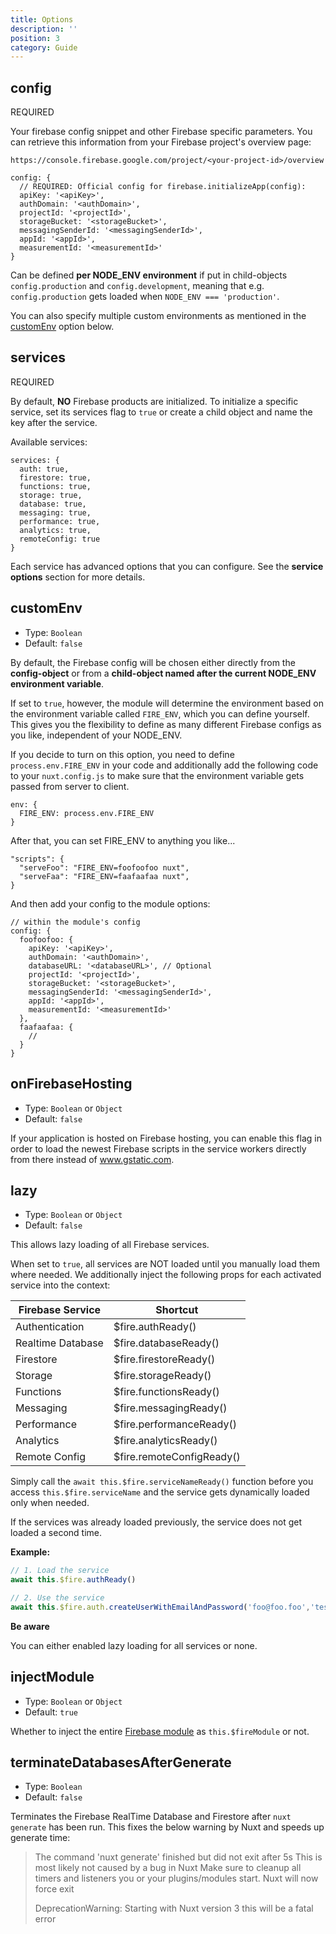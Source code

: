 ```yaml
---
title: Options
description: ''
position: 3
category: Guide
---
```


## config

<badge>REQUIRED</badge>

Your firebase config snippet and other Firebase specific parameters. You can retrieve this information from your Firebase project's overview page:

`https://console.firebase.google.com/project/<your-project-id>/overview`

```js[nuxt.config.js]
config: {
  // REQUIRED: Official config for firebase.initializeApp(config):
  apiKey: '<apiKey>',
  authDomain: '<authDomain>',
  projectId: '<projectId>',
  storageBucket: '<storageBucket>',
  messagingSenderId: '<messagingSenderId>',
  appId: '<appId>',
  measurementId: '<measurementId>'
}
```

<alert type="info">

Can be defined **per NODE_ENV environment** if put in child-objects `config.production` and `config.development`, meaning that e.g. `config.production` gets loaded when `NODE_ENV === 'production'`.

You can also specify multiple custom environments as mentioned in the [customEnv](/guide/options#customenv) option below.

</alert>

## services

<badge>REQUIRED</badge>

By default, **NO** Firebase products are initialized. To initialize a specific service, set its services flag to `true` or create a child object and name the key after the service.

Available services:

```js[nuxt.config.js]
services: {
  auth: true,
  firestore: true,
  functions: true,
  storage: true,
  database: true,
  messaging: true,
  performance: true,
  analytics: true,
  remoteConfig: true
}
```

Each service has advanced options that you can configure. See the **service options** section for more details.

## customEnv

- Type: `Boolean`
- Default: `false`

By default, the Firebase config will be chosen either directly from the **config-object** or from a **child-object named after the current NODE_ENV environment variable**.

If set to `true`, however, the module will determine the environment based on the environment variable called `FIRE_ENV`, which you can define yourself. This gives you the flexibility to define as many different Firebase configs as you like, independent of your NODE_ENV.

<alert type="warning">

If you decide to turn on this option, you need to define `process.env.FIRE_ENV` in your code and additionally add the following code to your `nuxt.config.js` to make sure that the environment variable gets passed from server to client.

</alert>

```js[nuxt.config.js]
env: {
  FIRE_ENV: process.env.FIRE_ENV
}
```

After that, you can set FIRE_ENV to anything you like...

```js[package.json]
"scripts": {
  "serveFoo": "FIRE_ENV=foofoofoo nuxt",
  "serveFaa": "FIRE_ENV=faafaafaa nuxt",
}
```

And then add your config to the module options:

```js[nuxt.config.js]
// within the module's config
config: {
  foofoofoo: {
    apiKey: '<apiKey>',
    authDomain: '<authDomain>',
    databaseURL: '<databaseURL>', // Optional
    projectId: '<projectId>',
    storageBucket: '<storageBucket>',
    messagingSenderId: '<messagingSenderId>',
    appId: '<appId>',
    measurementId: '<measurementId>'
  },
  faafaafaa: {
    //
  }
}
```

## onFirebaseHosting

- Type: `Boolean` or `Object`
- Default: `false`

If your application is hosted on Firebase hosting, you can enable this flag in order to load the newest Firebase scripts in the service workers directly from there instead of www.gstatic.com.

## lazy

- Type: `Boolean` or `Object`
- Default: `false`

This allows lazy loading of all Firebase services.

When set to `true`, all services are NOT loaded until you manually load them where needed. We additionally inject the following props for each activated service into the context:

| Firebase Service  | Shortcut                  |
| ----------------- | ------------------------- |
| Authentication    | $fire.authReady()         |
| Realtime Database | $fire.databaseReady()     |
| Firestore         | $fire.firestoreReady()    |
| Storage           | $fire.storageReady()      |
| Functions         | $fire.functionsReady()    |
| Messaging         | $fire.messagingReady()    |
| Performance       | $fire.performanceReady()  |
| Analytics         | $fire.analyticsReady()    |
| Remote Config     | $fire.remoteConfigReady() |

Simply call the `await this.$fire.serviceNameReady()` function before you access `this.$fire.serviceName` and the service gets dynamically loaded only when needed.

If the services was already loaded previously, the service does not get loaded a second time.

**Example:**

```js
// 1. Load the service
await this.$fire.authReady()

// 2. Use the service
await this.$fire.auth.createUserWithEmailAndPassword('foo@foo.foo','test')
```

<alert>
<p><b>Be aware</b></p>
You can either enabled lazy loading for all services or none.
</alert>

## injectModule

- Type: `Boolean` or `Object`
- Default: `true`

Whether to inject the entire [Firebase module](/guide/usage#firemodule) as `this.$fireModule` or not.

## terminateDatabasesAfterGenerate

- Type: `Boolean`
- Default: `false`

Terminates the Firebase RealTime Database and Firestore after `nuxt generate` has been run. This fixes the below warning by Nuxt and speeds up generate time:

> The command 'nuxt generate' finished but did not exit after 5s
> This is most likely not caused by a bug in Nuxt
> Make sure to cleanup all timers and listeners you or your plugins/modules start.
> Nuxt will now force exit
>
> DeprecationWarning: Starting with Nuxt version 3 this will be a fatal error 